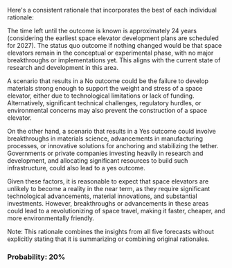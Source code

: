 Here's a consistent rationale that incorporates the best of each individual rationale:

The time left until the outcome is known is approximately 24 years (considering the earliest space elevator development plans are scheduled for 2027). The status quo outcome if nothing changed would be that space elevators remain in the conceptual or experimental phase, with no major breakthroughs or implementations yet. This aligns with the current state of research and development in this area.

A scenario that results in a No outcome could be the failure to develop materials strong enough to support the weight and stress of a space elevator, either due to technological limitations or lack of funding. Alternatively, significant technical challenges, regulatory hurdles, or environmental concerns may also prevent the construction of a space elevator.

On the other hand, a scenario that results in a Yes outcome could involve breakthroughs in materials science, advancements in manufacturing processes, or innovative solutions for anchoring and stabilizing the tether. Governments or private companies investing heavily in research and development, and allocating significant resources to build such infrastructure, could also lead to a yes outcome.

Given these factors, it is reasonable to expect that space elevators are unlikely to become a reality in the near term, as they require significant technological advancements, material innovations, and substantial investments. However, breakthroughs or advancements in these areas could lead to a revolutionizing of space travel, making it faster, cheaper, and more environmentally friendly.

Note: This rationale combines the insights from all five forecasts without explicitly stating that it is summarizing or combining original rationales.

### Probability: 20%